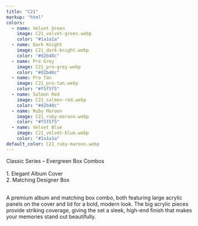 ```yaml
---
title: "C21"
markup: "html"
colors:
  - name: Velvet Green
    image: C21_velvet-green.webp
    color: "#1a1a1a"
  - name: Dark Knight
    image: C21_dark-knight.webp
    color: "#d2b48c"
  - name: Pro Grey
    image: C21_pro-grey.webp
    color: "#d2b48c"
  - name: Pro Tan
    image: C21_pro-tan.webp
    color: "#f5f5f5"
  - name: Salmon Red
    image: C21_salmon-red.webp
    color: "#d2b48c"
  - name: Ruby Maroon
    image: C21_ruby-maroon.webp
    color: "#f5f5f5"
  - name: Velvet Blue
    image: C21_velvet-blue.webp
    color: "#1a1a1a"
default_color: C21_ruby-maroon.webp
---
```


Classic Series – Evergreen Box Combos <br><br> <span class='text-b font-medium text-lime-300 mb-1'> 1. Elegant Album Cover<br> 2. Matching Designer Box<br><br> </span> <div class='max-w-xl mx-auto'> A premium album and matching box combo, both featuring large acrylic panels on the cover and lid for a bold, modern look. The big acrylic pieces provide striking coverage, giving the set a sleek, high-end finish that makes your memories stand out beautifully. </div>
